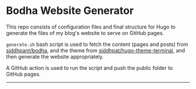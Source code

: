 # Bodha Website Generator

This repo consists of configuration files and final structure for Hugo to
generate the files of my blog's website to serve on GitHub pages.

`generate.sh` bash script is used to fetch the content (pages and posts) from
[siddhpant/bodha](https://github.com/siddhpant/bodha/), and the theme from
[siddhpat/hugo-theme-terminal](https://github.com/siddhpant/hugo-theme-terminal/),
and then generate the website appropriately.

A GitHub action is used to run the script and push the public folder to GitHub
pages.

---
